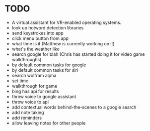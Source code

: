 TODO
====
- A virtual assistant for VR-enabled operating systems.
- look up hotword detection libraries
- send keystrokes into app
- click menu button from app
- what time is it (Matthew is currently working on it)
- what's the weather like
- search google for blah (Chris has started doing it for video game walkthroughs)
- by default common tasks for google
- by default common tasks for siri
- search wolfram alpha
- set time
- walkthrough for game
- bing has api for results
- throw voice to google assistant
- throw voice to api
- add contextual words behind-the-scenes to a google search
- add note taking
- add reminders
- allow leaving notes for other people
